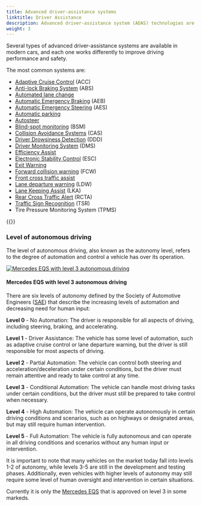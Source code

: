 ```yaml
---
title: Advanced driver-assistance systems
linktitle: Driver Assistance
description: Advanced driver-assistance system (ADAS) technologies are designed to help drivers operate their vehicles more safely and efficiently. EVKX.net gives you details about the different systems in EVs.
weight: 3
---
```

<!-- markdownlint-disable MD033 -->
Several types of advanced driver-assistance systems are available in modern cars, and each one works differently to improve driving performance and safety.

The most common systems are:

- [Adaptive Cruise Control](adaptivecruisecontrol) (ACC)
- [Anti-lock Braking System](antilockbrakingsystem) (ABS)
- [Automated lane change](automatedlanechange)
- [Automatic Emergency Braking](automaticemergencybraking) (AEB)
- [Automatic Emergency Steering](automaticemergencysteering) (AES)
- [Automatic parking](automaticparking)
- [Autosteer](autosteer)
- [Blind-spot monitoring](blindspotmonitoring) (BSM)
- [Collision Avoidance Systems](collisionavoidancesystems) (CAS)
- [Driver Drowsiness Detection](driverdrowsinessdetection) (DDD)
- [Driver Monitoring System](drivermonitoringsystem) (DMS)
- [Efficiency Assist](efficencyassist)
- [Electronic Stability Control](electronicstabilitycontrol) (ESC)
- [Exit Warning](exitwarning)
- [Forward collision warning](forwardcollisionwarning) (FCW)
- [Front cross traffic assist](frontcrosstrafficassist)
- [Lane departure warning](lanedeparturewarning) (LDW)
- [Lane Keeping Assist](lanekeepingassist) (LKA)
- [Rear Cross Traffic Alert](rearcrosstrafficalert) (RCTA)
- [Traffic Sign Recognition](trafficsignrecognition) (TSR)
- Tire Pressure Monitoring System (TPMS)

{{<evkxdisplayaddarticle />}}

### Level of autonomous driving

The level of autonomous driving, also known as the autonomy level, refers to the degree of automation and control a vehicle has over its operation. 

<figur>
    <a href="https://media.evkx.net/multimedia/technology/driverassistance/illustration.jpg">
        <img src="https://media.evkx.net/multimedia/technology/driverassistance/illustration_st.jpg" alt="Mercedes EQS with level 3 autonomous  driving" title="Mercedes EQS with level 3 autonomous  driving">
    </a>
    <figcaption><h4>Mercedes EQS with level 3 autonomous  driving</h4></figcaption>
</figur>


There are six levels of autonomy defined by the Society of Automotive Engineers ([SAE](https://www.sae.org/)) that describe the increasing levels of automation and decreasing need for human input:

**Level 0** - No Automation: The driver is responsible for all aspects of driving, including steering, braking, and accelerating.

**Level 1** - Driver Assistance: The vehicle has some level of automation, such as adaptive cruise control or lane departure warning, but the driver is still responsible for most aspects of driving.

**Level 2** - Partial Automation: The vehicle can control both steering and acceleration/deceleration under certain conditions, but the driver must remain attentive and ready to take control at any time.

**Level 3** - Conditional Automation: The vehicle can handle most driving tasks under certain conditions, but the driver must still be prepared to take control when necessary.

**Level 4** - High Automation: The vehicle can operate autonomously in certain driving conditions and scenarios, such as on highways or designated areas, but may still require human intervention.

**Level 5** - Full Automation: The vehicle is fully autonomous and can operate in all driving conditions and scenarios without any human input or intervention.

It is important to note that many vehicles on the market today fall into levels 1-2 of autonomy, while levels 3-5 are still in the development and testing phases. Additionally, even vehicles with higher levels of autonomy may still require some level of human oversight and intervention in certain situations.

Currently it is only the [Mercedes EQS](../../models/mercedes/eqs/) that is approved on level 3 in some markeds.